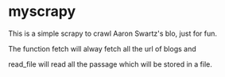 myscrapy
========

This is a simple scrapy to crawl  Aaron Swartz's blo, just for fun.

The function fetch will alway fetch all the url of blogs and 

read_file will read all the passage which  will be stored in a file.


